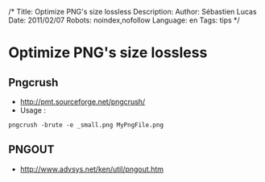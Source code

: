 /*
Title: Optimize PNG's size lossless
Description: 
Author: Sébastien Lucas
Date: 2011/02/07
Robots: noindex,nofollow
Language: en
Tags: tips
*/
# Optimize PNG's size lossless

## Pngcrush
*	http://pmt.sourceforge.net/pngcrush/
*	Usage : 
```
pngcrush -brute -e _small.png MyPngFile.png
```

## PNGOUT

*	http://www.advsys.net/ken/util/pngout.htm





